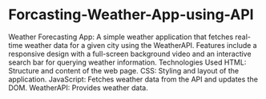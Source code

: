 # Forcasting-Weather-App-using-API
Weather Forecasting App: A simple weather application that fetches real-time weather data for a given city using the WeatherAPI. Features include a responsive design with a full-screen background video and an interactive search bar for querying weather information.
Technologies Used
HTML: Structure and content of the web page.
CSS: Styling and layout of the application.
JavaScript: Fetches weather data from the API and updates the DOM.
WeatherAPI: Provides weather data.
